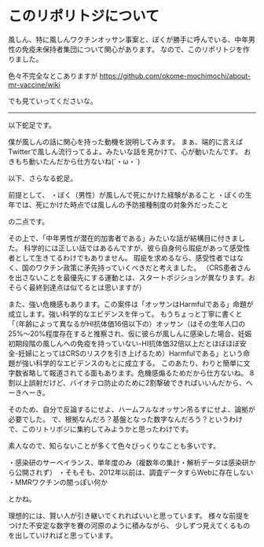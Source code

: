# このリポリトジについて
風しん、特に風しんワクチンオッサン事案と、ぼくが勝手に呼んでいる、中年男性の免疫未保持者集団について関心があります。
なので、このリポリトジを作りました。

色々不完全なとこありますが
https://github.com/okome-mochimochi/about-mr-vaccine/wiki

でも見ていってくださいな。

----
以下蛇足です。

僕が風しんの話に関心を持った動機を説明してみます。
まぁ、端的に言えばTwitterで風しん流行ってるよ。みたいな話を見かけて、心が動いたんです。
おきもち動いたんだから仕方ないね(´・ω・`)

以下、さらなる蛇足。

前提として、
・ぼく（男性）が風しんで死にかけた経験があること
・ぼくの生年では、死にかけた時点では風しんの予防接種制度の対象外だったこと

の二点です。

その上で、「中年男性が潜在的加害者である」みたいな話が結構目に付きました。
科学的には正しい話ではあるんですが、彼ら自身何ら瑕疵があって感受性者として生きてるわけでもありません。
瑕疵を求めるなら、感受性者ではなく、国のワクチン政策に矛先持っていくべきだと考えました。
（CRS患者さんを出さないことを最優先にする運動とは、スタートポジションが異なります。おそらく最終到達点は似てるとは思いますが）

また、強い危機感もあります。この案件は「オッサンはHarmfulである」命題が成立します。強い科学的なエビデンスを伴って。
もうちょっと丁寧に書くと「（年齢によって異なるがHI抗体価16倍以下の）オッサン（はその生年人口の25%～20%程度存在すると推察され、仮に彼らが風しんに感染した場合、妊娠初期段階の風しんへの免疫を持っていない-HI抗体価32倍以上だとほぼほぼ安全-妊婦にとってはCRSのリスクを引き上げるため）Harmfulである」という命題が強い科学的なエビデンスのもとに成立する。
このあたり、わりと簡単に文字数省略して報道されてる面もあります。危機感煽るためだから仕方ないね。
8割以上誤射だけど、バイオテロ防止のために2割撃破できればいいんだから、へーきへーき。

そのため、自分で反論するにせよ、ハームフルなオッサン吊るすにせよ、論拠が必要でした。
で、根拠なんだろ？基盤となった数字なんだろう？というわけで、このリトリポジに集約してみようかと思ったわけです。

素人なので、知らないことが多くて色々びっくりなことも多いです。

・感染研のサーベイランス、単年度のみ（複数年の集計・解析データは感染研から公開されず）
・そもそも、2012年以前は、調査データすらWebに存在しない
・MMRワクチンの闇っぽい何か

とかね。

理想的には、賢い人が引き継いでくれればいいと思っています。
様々な前提をつけた不安定な数字を賽の河原のように積みながら、
少しずつ見えてくるものを出していければと思っています。
